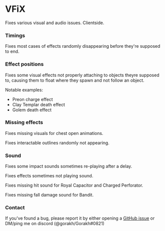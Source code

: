 # VFiX

Fixes various visual and audio issues. Clientside.

### Timings
Fixes most cases of effects randomly disappearing before they're supposed to end.

### Effect positions
Fixes some visual effects not properly attaching to objects theyre supposed to, causing them to float where they spawn and not follow an object.

Notable examples:
* Preon charge effect
* Clay Templar death effect
* Golem death effect

### Missing effects
Fixes missing visuals for chest open animations.

Fixes interactable outlines randomly not appearing.

### Sound
Fixes some impact sounds sometimes re-playing after a delay.

Fixes effects sometimes not playing sound.

Fixes missing hit sound for Royal Capacitor and Charged Perforator.

Fixes missing fall damage sound for Bandit.

### Contact

If you've found a bug, please report it by either opening a [GitHub issue](https://github.com/Goorakh/RoR2_VFiX/issues/new) or DM/ping me on discord (@gorakh/Gorakh#0821)